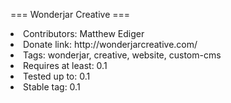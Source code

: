 === Wonderjar Creative ===

<li>Contributors: Matthew Ediger</li>
<li>Donate link: http://wonderjarcreative.com/</li>
<li>Tags: wonderjar, creative, website, custom-cms</li>
<li>Requires at least: 0.1</li>
<li>Tested up to: 0.1</li>
<li>Stable tag: 0.1</li>
</ul
